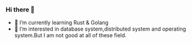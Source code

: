 ### Hi there 👋
- 🌱 I’m currently learning Rust & Golang
- 🦄 I‘m interested in database system,distributed system and operating system.But I am not good at all of these field.

<!--
**MutexCat/MutexCat** is a ✨ _special_ ✨ repository because its `README.md` (this file) appears on your GitHub profile.

Here are some ideas to get you started:

- 🔭 I’m currently working on ...
- 🌱 I’m currently learning ...
- 👯 I’m looking to collaborate on ...
- 🤔 I’m looking for help with ...
- 💬 Ask me about ...
- 📫 How to reach me: ...
- 😄 Pronouns: ...
- ⚡ Fun fact: ...
-->

